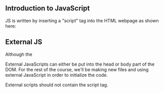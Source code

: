 ## Introduction to JavaScript

JS is written by inserting a "script" tag into the HTML webpage as shown here:

<head></head>
 <body>
   <script></script>
 </body>

## External JS

Although the <script> tag is used on HTML, we often use external JavaScripts. As such, make sure to make scripts in external files. Scripts can be accessed through external files. JS files have the extensions .js. 

Let's access an external file.

- First, open a text file and name it "test.js"

- In the text file, write down `alert("You clicked the button");`

Then, run this:

   <head>
     <script src="test.js"></script>
   </head> 

External JavaScripts can either be put into the head or body part of the DOM. For the rest of the course, we'll be making new files and using external JavaScript in order to initialize the code.

External scripts should not contain the script tag. 